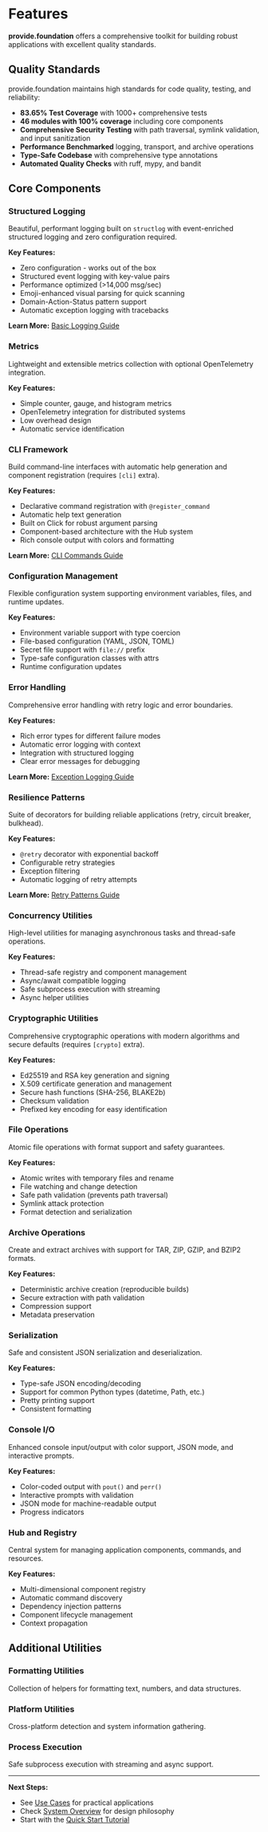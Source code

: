 # Features

**provide.foundation** offers a comprehensive toolkit for building robust applications with excellent quality standards.

## Quality Standards

provide.foundation maintains high standards for code quality, testing, and reliability:

- **83.65% Test Coverage** with 1000+ comprehensive tests
- **46 modules with 100% coverage** including core components
- **Comprehensive Security Testing** with path traversal, symlink validation, and input sanitization
- **Performance Benchmarked** logging, transport, and archive operations
- **Type-Safe Codebase** with comprehensive type annotations
- **Automated Quality Checks** with ruff, mypy, and bandit

## Core Components

### Structured Logging
Beautiful, performant logging built on `structlog` with event-enriched structured logging and zero configuration required.

**Key Features:**
- Zero configuration - works out of the box
- Structured event logging with key-value pairs
- Performance optimized (>14,000 msg/sec)
- Emoji-enhanced visual parsing for quick scanning
- Domain-Action-Status pattern support
- Automatic exception logging with tracebacks

**Learn More:** [Basic Logging Guide](../how-to-guides/logging/basic-logging.md)

### Metrics
Lightweight and extensible metrics collection with optional OpenTelemetry integration.

**Key Features:**
- Simple counter, gauge, and histogram metrics
- OpenTelemetry integration for distributed systems
- Low overhead design
- Automatic service identification

### CLI Framework
Build command-line interfaces with automatic help generation and component registration (requires `[cli]` extra).

**Key Features:**
- Declarative command registration with `@register_command`
- Automatic help text generation
- Built on Click for robust argument parsing
- Component-based architecture with the Hub system
- Rich console output with colors and formatting

**Learn More:** [CLI Commands Guide](../how-to-guides/cli/commands.md)

### Configuration Management
Flexible configuration system supporting environment variables, files, and runtime updates.

**Key Features:**
- Environment variable support with type coercion
- File-based configuration (YAML, JSON, TOML)
- Secret file support with `file://` prefix
- Type-safe configuration classes with attrs
- Runtime configuration updates

### Error Handling
Comprehensive error handling with retry logic and error boundaries.

**Key Features:**
- Rich error types for different failure modes
- Automatic error logging with context
- Integration with structured logging
- Clear error messages for debugging

**Learn More:** [Exception Logging Guide](../how-to-guides/logging/exception-logging.md)

### Resilience Patterns
Suite of decorators for building reliable applications (retry, circuit breaker, bulkhead).

**Key Features:**
- `@retry` decorator with exponential backoff
- Configurable retry strategies
- Exception filtering
- Automatic logging of retry attempts

**Learn More:** [Retry Patterns Guide](../how-to-guides/resilience/retry.md)

### Concurrency Utilities
High-level utilities for managing asynchronous tasks and thread-safe operations.

**Key Features:**
- Thread-safe registry and component management
- Async/await compatible logging
- Safe subprocess execution with streaming
- Async helper utilities

### Cryptographic Utilities
Comprehensive cryptographic operations with modern algorithms and secure defaults (requires `[crypto]` extra).

**Key Features:**
- Ed25519 and RSA key generation and signing
- X.509 certificate generation and management
- Secure hash functions (SHA-256, BLAKE2b)
- Checksum validation
- Prefixed key encoding for easy identification

### File Operations
Atomic file operations with format support and safety guarantees.

**Key Features:**
- Atomic writes with temporary files and rename
- File watching and change detection
- Safe path validation (prevents path traversal)
- Symlink attack protection
- Format detection and serialization

### Archive Operations
Create and extract archives with support for TAR, ZIP, GZIP, and BZIP2 formats.

**Key Features:**
- Deterministic archive creation (reproducible builds)
- Secure extraction with path validation
- Compression support
- Metadata preservation

### Serialization
Safe and consistent JSON serialization and deserialization.

**Key Features:**
- Type-safe JSON encoding/decoding
- Support for common Python types (datetime, Path, etc.)
- Pretty printing support
- Consistent formatting

### Console I/O
Enhanced console input/output with color support, JSON mode, and interactive prompts.

**Key Features:**
- Color-coded output with `pout()` and `perr()`
- Interactive prompts with validation
- JSON mode for machine-readable output
- Progress indicators

### Hub and Registry
Central system for managing application components, commands, and resources.

**Key Features:**
- Multi-dimensional component registry
- Automatic command discovery
- Dependency injection patterns
- Component lifecycle management
- Context propagation

## Additional Utilities

### Formatting Utilities
Collection of helpers for formatting text, numbers, and data structures.

### Platform Utilities
Cross-platform detection and system information gathering.

### Process Execution
Safe subprocess execution with streaming and async support.

---

**Next Steps:**
- See [Use Cases](use-cases.md) for practical applications
- Check [System Overview](overview.md) for design philosophy
- Start with the [Quick Start Tutorial](../getting-started/quick-start.md)
